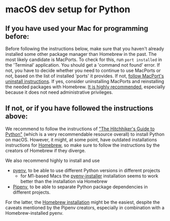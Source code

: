 # macOS dev setup for Python

## If you have used your Mac for programming before:

Before following the instructions below, make sure that you haven't already installed some other package manager than Homebrew in the past. The most likely candidate is MacPorts. To check for this, run `port installed` in the 'Terminal' application. You should get a 'command not found' error. If not, you have to decide whether you need to continue to use MacPorts or not, based on the list of installed 'ports' it provides. If not, [follow MacPort's uninstall instructions](https://guide.macports.org/#installing.macports.uninstalling). If yes, consider uninstalling MacPorts and reinstalling the needed packages with Homebrew. [It is highly recommended](https://www.slant.co/versus/1588/1674/~macports_vs_homebrew), especially because it does not need administrative privileges.

## If not, or if you have followed the instructions above:

We recommend to follow the instructions of ["The Hitchhiker's Guide to Python"](https://docs.python-guide.org/starting/install3/osx/) (which is a very recommendable resource overall) to install Python on macOS. However, it might, at some point, have outdated installations instructions for [Homebrew](https://brew.sh/), so make sure to follow the instructions by the creators of Homebrew if they diverge.

We also recommend highly to install and use 

* [pyenv](https://github.com/pyenv/pyenv#installation), to be able to use different Python versions in different projects
  * for M1-based Macs the [pyenv-installer](https://github.com/pyenv/pyenv-installer) installation seems to work better than the installation via Homebrew
* [Pipenv](https://pipenv.pypa.io/en/latest/install/#installing-pipenv), to be able to separate Python package dependencies in different projects.

For the latter, the [Homebrew installation](https://pipenv.pypa.io/en/latest/install/#homebrew-installation-of-pipenv-discouraged) might be the easiest, despite the caveats mentioned by the Pipenv creators, especially in combination with a Homebrew-installed pyenv.